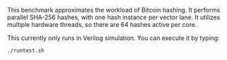 This benchmark approximates the workload of Bitcoin hashing.  It performs 
parallel SHA-256 hashes, with one hash instance per vector lane.  It utilizes 
multiple hardware threads, so there are 64 hashes active per core.  

This currently only runs in Verilog simulation.  You can execute it by typing:

    ./runtest.sh